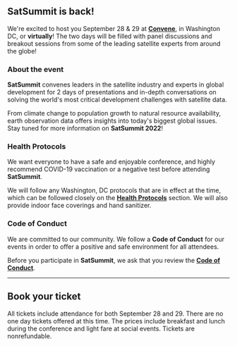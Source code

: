 ## SatSummit is back!

We're excited to host you September 28 & 29 at [**Convene**](https://convene.com/locations/washington-dc/600-14th-street-nw/), in Washington DC, or **virtually**! The two days will be filled with panel discussions and breakout sessions from some of the leading satellite experts from around the globe!


### About the event

**SatSummit** convenes leaders in the satellite industry and experts in global development for 2 days of presentations and in-depth conversations on solving the world's most critical development challenges with satellite data.

From climate change to population growth to natural resource availability, earth observation data offers insights into today's biggest global issues. Stay tuned for more information on **SatSummit 2022**!


### Health Protocols

We want everyone to have a safe and enjoyable conference, and highly recommend COVID-19 vaccination or a negative test before attending **SatSummit**.

We will follow any Washington, DC protocols that are in effect at the time, which can be followed closely on the **[Health Protocols](/health-protocols)** section. We will also provide indoor face coverings and hand sanitizer.

### Code of Conduct

We are committed to our community. We follow a **Code of Conduct** for our events in order to offer a positive and safe environment for all attendees.

Before you participate in **SatSummit**, we ask that you review the **[Code of Conduct](/code-of-conduct)**.

---

## Book your ticket

All tickets include attendance for both September 28 and 29. There are no one day tickets offered at this time. The prices include breakfast and lunch during the conference and light fare at social events. Tickets are nonrefundable.
